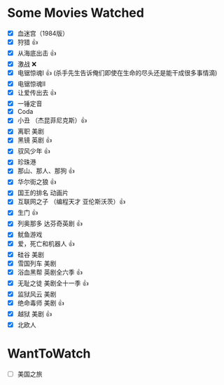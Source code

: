 # Some Movies Watched

- [x] 血迷宫（1984版）
- [x] 狩猎 :+1:
- [x] 从海底出击 :+1:
- [x] 激战 :x:
- [x] 电锯惊魂I :+1: (杀手先生告诉俺们即使在生命的尽头还是能干成很多事情滴)
- [x] 电锯惊魂II
- [x] 让爱传出去 :+1:
- [x] 一锤定音
- [x] Coda
- [x] 小丑 （杰昆菲尼克斯）:+1:
- [x] 离职 美剧
- [x] 黑镜 英剧 :+1:
- [x] 驭风少年 :+1:
- [x] 珍珠港
- [x] 那山、那人、那狗 :+1:
- [x] 华尔街之狼 :+1:
- [x] 国王的排名 动画片
- [x] 互联网之子 （编程天才 亚伦斯沃茨）:+1:
- [x] 生门 :+1:
- [x] 列奥那多 达芬奇英剧 :+1:
- [x] 鱿鱼游戏
- [x] 爱，死亡和机器人 :+1:
- [x] 硅谷 美剧
- [x] 雪国列车 美剧
- [x] 浴血黑帮 英剧全六季 :+1:
- [x] 无耻之徒 美剧全十一季 :+1:
- [x] 监狱风云 美剧
- [x] 绝命毒师 美剧 :+1:
- [x] 越狱 美剧 :+1:
- [x] 北欧人

# WantToWatch

- [ ] 美国之旅
